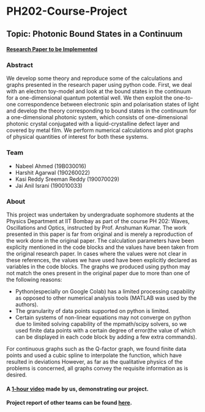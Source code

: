 # PH202-Course-Project
## Topic: Photonic Bound States in a Continuum
#### [Research Paper to be Implemented](https://www.nature.com/articles/s42005-020-0353-z)

### Abstract
We develop some theory and reproduce some of the calculations and graphs presented in the research paper using python code. First, we deal with an electron toy-model and look at the bound states in the continuum for a one-dimensional quantum potential well. We then exploit the one-to-one correspondence between electronic spin and polarisation states of light and develop the theory corresponding to bound states in the continuum for a one-dimensional photonic system, which consists of one-dimensional photonic crystal conjugated with a liquid-crystalline defect layer and covered by metal film. We perform numerical calculations and plot graphs of physical quantities of interest for both these systems.

### Team
- Nabeel Ahmed (19B030016) 
- Harshit Agarwal (190260022)
- Kasi Reddy Sreeman Reddy (190070029) 
- Jai Anil Israni (190010033) 

### About 
This project was undertaken by undergraduate sophomore students at the Physics Department at IIT Bombay as part of the course PH 202: Waves, Oscillations and Optics, instructed by Prof. Anshuman Kumar. The work presented in this paper is far from original and is merely a reproduction of the work done in the original paper. The calculation parameters have been explicity mentioned in the code blocks and the values have been taken from the original research paper. In cases where the values were not clear in these references, the values we have used have been explicitly declared as variables in the code blocks. The graphs we produced using python may not match the ones present in the original paper due to more than one of the following reasons: 
- Python(especially on Google Colab) has a limited processing capability as opposed to other numerical analysis tools (MATLAB was used by the authors). 
- The granularity of data points supported on python is limited. 
- Certain systems of non-linear equations may not converge on python due to limited solving capability of the mpmath/scipy solvers, so we used finite data points with a certain degree of error(the value of which can be displayed in each code block by adding a few extra commands). 

For continuous graphs such as the Q-factor graph, we found finite data points and used a cubic spline to interpolate the function, which have resulted in deviations
However, as far as the qualitative physics of the problems is concerned, all graphs convey the requisite information as is desired.

#### A [1-hour video](https://drive.google.com/file/d/1xelr_Dhui74bdr6y2ZumN_ljLaLfT-7y/view?usp=sharing)  made by us, demonstrating our project. 
#### Project report of other teams can be found [here](https://github.com/loqm/PH202_2020/tree/main/Projects).
